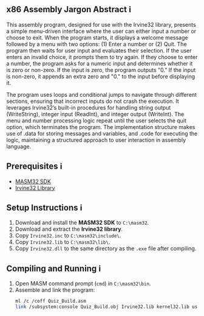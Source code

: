 ## x86 Assembly Jargon Abstract ℹ️
This assembly program, designed for use with the Irvine32 library, presents a simple menu-driven interface where the user can either input a number or choose to exit. When the program starts, it displays a welcome message followed by a menu with two options: (1) Enter a number or (2) Quit. The program then waits for user input and evaluates their selection. If the user enters an invalid choice, it prompts them to try again. If they choose to enter a number, the program asks for a numeric input and determines whether it is zero or non-zero. If the input is zero, the program outputs "0." If the input is non-zero, it appends an extra zero and "0." to the input before displaying it.

The program uses loops and conditional jumps to navigate through different sections, ensuring that incorrect inputs do not crash the execution. It leverages Irvine32’s built-in procedures for handling string output (WriteString), integer input (ReadInt), and integer output (WriteInt). The menu and number processing logic repeat until the user selects the quit option, which terminates the program. The implementation structure makes use of .data for storing messages and variables, and .code for executing the logic, maintaining a structured approach to user interaction in assembly language.

## Prerequisites ℹ️
- [MASM32 SDK](http://masm32.com/)
- [Irvine32 Library](http://kipirvine.com/asm/)

## Setup Instructions ℹ️
1. Download and install the **MASM32 SDK** to `C:\masm32`.
2. Download and extract the **Irvine32 library**.
3. Copy `Irvine32.inc` to `C:\masm32\include\`.
4. Copy `Irvine32.lib` to `C:\masm32\lib\`.
5. Copy `Irvine32.dll` to the same directory as the `.exe` file after compiling.

## Compiling and Running ℹ️
1. Open MASM command prompt (`cmd`) in `C:\masm32\bin`.
2. Assemble and link the program:
   ```bash
   ml /c /coff Quiz_Build.asm
   link /subsystem:console Quiz_Build.obj Irvine32.lib kernel32.lib user32.lib
